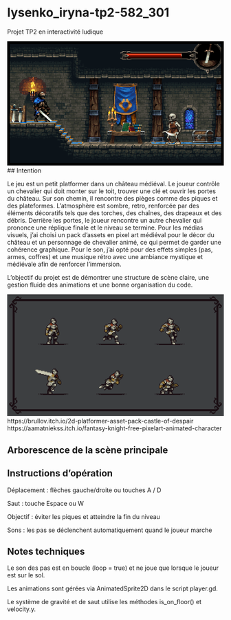 # lysenko_iryna-tp2-582_301
Projet TP2 en interactivité ludique

<img src="cover-gif.gif" width = "700px">
## Intention

Le jeu est un petit platformer dans un château médiéval. Le joueur contrôle un chevalier qui doit monter sur le toit, trouver une clé et ouvrir les portes du château. Sur son chemin, il rencontre des pièges comme des piques et des plateformes. L’atmosphère est sombre, retro, renforcée par des éléments décoratifs tels que des torches, des chaînes, des drapeaux et des débris. Derrière les portes, le joueur rencontre un autre chevalier qui prononce une réplique finale et le niveau se termine. Pour les médias visuels, j’ai choisi un pack d’assets en pixel art médiéval pour le décor du château et un personnage de chevalier animé, ce qui permet de garder une cohérence graphique. Pour le son, j’ai opté pour des effets simples (pas, armes, coffres) et une musique rétro avec une ambiance mystique et médiévale afin de renforcer l’immersion.

L’objectif du projet est de démontrer une structure de scène claire, une gestion fluide des animations et une bonne organisation du code.

<img src="knight-gif.gif" width = "700px">
https://brullov.itch.io/2d-platformer-asset-pack-castle-of-despair
https://aamatniekss.itch.io/fantasy-knight-free-pixelart-animated-character


## Arborescence de la scène principale


## Instructions d’opération

Déplacement : flèches gauche/droite ou touches A / D

Saut : touche Espace ou W

Objectif : éviter les piques et atteindre la fin du niveau

Sons : les pas se déclenchent automatiquement quand le joueur marche

## Notes techniques

Le son des pas est en boucle (loop = true) et ne joue que lorsque le joueur est sur le sol.

Les animations sont gérées via AnimatedSprite2D dans le script player.gd.

Le système de gravité et de saut utilise les méthodes is_on_floor() et velocity.y.
